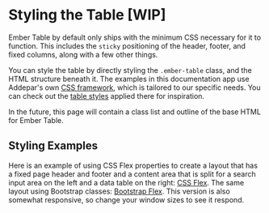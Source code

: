 # Styling the Table [WIP]

Ember Table by default only ships with the minimum CSS necessary for it to
function. This includes the `sticky` positioning of the header, footer, and
fixed columns, along with a few other things.

You can style the table by directly styling the `.ember-table` class, and the
HTML structure beneath it. The examples in this documentation app use Addepar's
own [CSS framework](https://github.com/Addepar/addepar-style-toolbox), which is
tailored to our specific needs. You can check out the [table styles](https://github.com/Addepar/addepar-style-toolbox/blob/master/styles/onyx/components/table/_core.scss)
applied there for inspiration.

In the future, this page will contain a class list and outline of the base HTML
for Ember Table.

## Styling Examples

Here is an example of using CSS Flex properties to create a layout that has a fixed page header and footer and a content area that is split for a search input area on the left and a data table on the right: [CSS Flex](https://ember-twiddle.com/4cb616452e3316ddcec242192fc4a96c?openFiles=templates.application.hbs%2C). The same layout using Bootstrap classes: [Bootstrap Flex](https://ember-twiddle.com/d27c9f154050688518a7ca9a0b055a26?openFiles=templates.application.hbs%2C). This version is also somewhat responsive, so change your window sizes to see it respond.


